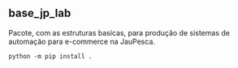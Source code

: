## base_jp_lab ##

Pacote, com as estruturas basícas, para produção de sistemas de automação para e-commerce na JauPesca.

``` python -m pip install . ```
